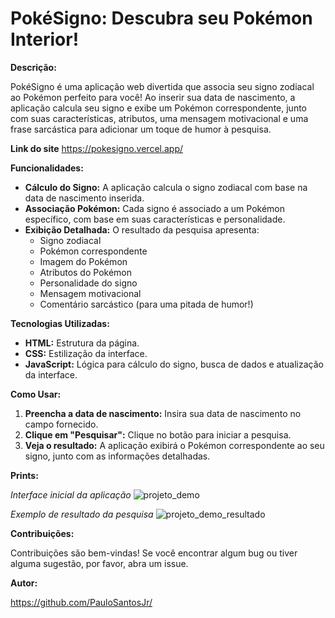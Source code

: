 # PokéSigno: Descubra seu Pokémon Interior!

**Descrição:**

PokéSigno é uma aplicação web divertida que associa seu signo zodiacal ao Pokémon perfeito para você! Ao inserir sua data de nascimento, a aplicação calcula seu signo e exibe um Pokémon correspondente, junto com suas características, atributos, uma mensagem motivacional e uma frase sarcástica para adicionar um toque de humor à pesquisa. 

**Link do site**
https://pokesigno.vercel.app/

**Funcionalidades:**

* **Cálculo do Signo:** A aplicação calcula o signo zodiacal com base na data de nascimento inserida.
* **Associação Pokémon:** Cada signo é associado a um Pokémon específico, com base em suas características e personalidade.
* **Exibição Detalhada:** O resultado da pesquisa apresenta:
    * Signo zodiacal
    * Pokémon correspondente
    * Imagem do Pokémon
    * Atributos do Pokémon
    * Personalidade do signo
    * Mensagem motivacional
    * Comentário sarcástico (para uma pitada de humor!)

**Tecnologias Utilizadas:**

* **HTML:** Estrutura da página.
* **CSS:** Estilização da interface.
* **JavaScript:** Lógica para cálculo do signo, busca de dados e atualização da interface.

**Como Usar:**

1. **Preencha a data de nascimento:** Insira sua data de nascimento no campo fornecido.
2. **Clique em "Pesquisar":** Clique no botão para iniciar a pesquisa.
3. **Veja o resultado:** A aplicação exibirá o Pokémon correspondente ao seu signo, junto com as informações detalhadas.

**Prints:**


*Interface inicial da aplicação*
![projeto_demo](https://github.com/user-attachments/assets/3c42e527-68f8-4575-bfba-7c7f7b32ffbc)


*Exemplo de resultado da pesquisa*
![projeto_demo_resultado](https://github.com/user-attachments/assets/744ecb0c-f2a1-4ea0-949b-7dd343d59223)


**Contribuições:**

Contribuições são bem-vindas! Se você encontrar algum bug ou tiver alguma sugestão, por favor, abra um issue.

**Autor:**

https://github.com/PauloSantosJr/
